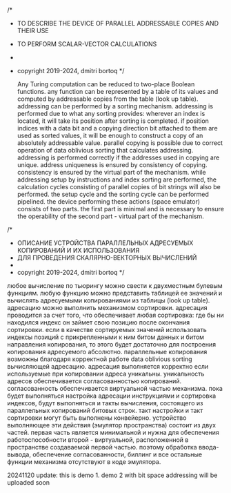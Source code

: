 /*
* TO DESCRIBE THE DEVICE OF PARALLEL ADDRESSABLE COPIES AND THEIR USE
* TO PERFORM SCALAR-VECTOR CALCULATIONS
*
* copyright 2019-2024, dmitri bortoq
*/

  Any Turing computation can be reduced to two-place Boolean functions. any function can be represented by a table of its values and computed by addressable copies from the table (look up table). addressing can be performed by a sorting mechanism.
  addressing is performed due to what any sorting provides: wherever an index is located, it will take its position after sorting is completed. if position indices with a data bit and a copying direction bit attached to them are used as sorted values, it will be enough to construct a copy of an absolutely addressable value.
  parallel copying is possible due to correct operation of data oblivious sorting that calculates addressing. addressing is performed correctly if the addresses used in copying are unique. address uniqueness is ensured by consistency of copying. consistency is ensured by the virtual part of the mechanism.
  while addressing setup by instructions and index sorting are performed, the calculation cycles consisting of parallel copies of bit strings will also be performed. the setup cycle and the sorting cycle can be performed pipelined. the device performing these actions (space emulator) consists of two parts. the first part is minimal and is necessary to ensure the operability of the second part - virtual part of the mechanism.
 

/*
 * ОПИСАНИЕ УСТРОЙСТВА ПАРАЛЛЕЛЬНЫХ АДРЕСУЕМЫХ КОПИРОВАНИЙ И ИХ ИСПОЛЬЗОВАНИЯ
 * ДЛЯ ПРОВЕДЕНИЯ СКАЛЯРНО-ВЕКТОРНЫХ ВЫЧИСЛЕНИЙ
 *
 * copyright 2019-2024, dmitri bortoq
 */

  любое вычисление по тьюрингу можно свести к двухместным булевым функциям. любую функцию можно представить таблицей ее значений и вычислять адресуемыми копированиями из таблицы (look up table). адресацию можно выполнить механизмом сортировки.
  адресация проводится за счет того, что обеспечивает любая сортировка: где бы ни находился индекс он займет свою позицию после окончания сортировки. если в качестве сортируемых значений использовать индексы позиций с прикрепленными к ним битом данных и битом направления копирования, то этого будет достаточно для построения копирования адресуемого абсолютно.
  параллельные копирования возможны благодаря корректной работе data oblivious sorting вычисляющей адресацию. адресация выполняется корректно если используемые при копировании адреса уникальны. уникальность адресов обеспечивается согласованностью копирований. согласованность обеспечивается виртуальной частью механизма.
  пока будет выполняться настройка адресации инструкциями и сортировка индексов, будут выполняться и такты вычисления, состоящего из параллельных копирований битовых строк. такт настройки и такт сортировки могут быть выполнены конвейерно. устройство выполняющее эти действия (эмулятор пространства) состоит из двух частей. первая часть является минимальной и нужна для обеспечения работоспособности второй - виртуальной, расположенной в пространстве создаваемой первой частью. поэтому обработка ввода-вывода, обеспечение согласованности, биллинг и все остальные функции механизма отсутствуют в коде эмулятора.


20241120 update:
this is demo 1. demo 2 with bit space addressing will be uploaded soon
